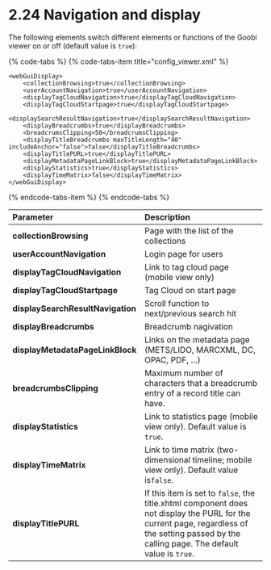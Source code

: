 # 2.24 Navigation and display

The following elements switch different elements or functions of the Goobi viewer on or off \(default value is `true`\):

{% code-tabs %}
{% code-tabs-item title="config\_viewer.xml" %}
```markup
<webGuiDisplay>
    <collectionBrowsing>true</collectionBrowsing>
    <userAccountNavigation>true</userAccountNavigation>
    <displayTagCloudNavigation>true</displayTagCloudNavigation>
    <displayTagCloudStartpage>true</displayTagCloudStartpage>
    <displaySearchResultNavigation>true</displaySearchResultNavigation>
    <displayBreadcrumbs>true</displayBreadcrumbs>
    <breadcrumsClipping>50</breadcrumsClipping>
    <displayTitleBreadcrumbs maxTitleLength="40" includeAnchor="false">false</displayTitleBreadcrumbs>
    <displayTitlePURL>true</displayTitlePURL>
    <displayMetadataPageLinkBlock>true</displayMetadataPageLinkBlock>
    <displayStatistics>true</displayStatistics>
    <displayTimeMatrix>false</displayTimeMatrix>
</webGuiDisplay>
```
{% endcode-tabs-item %}
{% endcode-tabs %}

| **Parameter** | Description |
| :--- | :--- |
| **collectionBrowsing** | Page with the list of the collections |
| **userAccountNavigation** | Login page for users |
| **displayTagCloudNavigation** | Link to tag cloud page \(mobile view only\) |
| **displayTagCloudStartpage** | Tag Cloud on start page |
| **displaySearchResultNavigation** | Scroll function to next/previous search hit |
| **displayBreadcrumbs** | Breadcrumb nagivation |
| **displayMetadataPageLinkBlock** | Links on the metadata page \(METS/LIDO, MARCXML, DC, OPAC, PDF, ...\) |
| **breadcrumbsClipping** | Maximum number of characters that a breadcrumb entry of a record title can have. |
| **displayStatistics** | Link to statistics page \(mobile view only\). Default value is `true`. |
| **displayTimeMatrix** | Link to time matrix \(two-dimensional timeline; mobile view only\). Default value is`false`. |
| **displayTitlePURL** | If this item is set to `false`, the title.xhtml component does not display the PURL for the current page, regardless of the setting passed by the calling page. The default value is `true`. |

